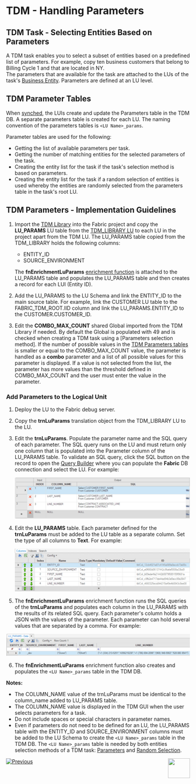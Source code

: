 # TDM - Handling Parameters 


## TDM Task - Selecting Entities Based on Parameters

A TDM task enables you to select a subset of entities based on a predefined list of parameters. For example, copy ten business customers that belong to Billing Cycle 1 and that are located in NY.  
The parameters that are available for the task are attached to the LUs of the task's [Business Entity](/articles/TDM/tdm_overview/03_business_entity_overview.md). Parameters are defined at an LU level. 

## TDM Parameter Tables

When [synched](/articles/14_sync_LU_instance/01_sync_LUI_overview.md), the LUIs create and update the Parameters table in the TDM DB. A separate parameters table is created for each LU. The naming convention of the parameters tables is `<LU Name>_params`. 

Parameter tables are used for the following:

- Getting the list of available parameters per task.
- Getting the number of matching entities for the selected parameters of the task.
- Creating the entity list for the task if the task's selection method is based on parameters.
- Creating the entity list for the task if a random selection of entities is used whereby the entities are randomly selected from the parameters table in the task's root LU.  

## TDM Parameters - Implementation Guidelines

1.  Import the [TDM Library](/articles/TDM/tdm_implementation/04_fabric_tdm_library.md) into the Fabric project and copy the **LU_PARAMS** LU table from the [TDM_LIBRARY LU](/articles/TDM/tdm_implementation/04_fabric_tdm_library.md#tdm_library-lu) to each LU in the project apart from the TDM LU. 
The LU_PARAMS table copied from the TDM_LIBRARY holds the following columns:
    -  ENTITY_ID 
    -  SOURCE_ENVIRONMENT

    The **fnEnrichmentLuParams** [enrichment function](/articles/10_enrichment_function/01_enrichment_function_overview.md) is attached to the LU_PARAMS table and populates the LU_PARAMS table and then creates a record for each LUI (Entity ID). 

2. Add the LU_PARAMS to the LU Schema and link the ENTITY_ID to the main source table. For example, link the CUSTOMER LU table to the FABRIC_TDM_ROOT.IID column and link the LU_PARAMS.ENTITY_ID to the CUSTOMER.CUSTOMER_ID.

3. Edit the **COMBO_MAX_COUNT** shared Global imported from the TDM Library if needed. By default the Global is populated with 49 and is checked when creating a TDM task using a [Parameters selection method]. If the number of possible values in the [TDM Parameters tables](#tdm-parameters-tables) is smaller or equal to the COMBO_MAX_COUNT value, the parameter is handled as a **combo** parameter and a list of all possible values for this parameter is displayed. If a value is not selected from the list, the parameter has  more values than the threshold defined in COMBO_MAX_COUNT and the user must enter the value in the parameter.

  ### Add Parameters to the Logical Unit

1. Deploy the LU to the Fabric debug server.

2. Copy the **trnLuParams** translation object from the TDM_LIBRARY LU to the LU. 

3. Edit the **trnLuParams**. Populate the parameter name and the SQL query of each parameter. The SQL query runs on the LU and must return only one column that is populated into the Parameter column of the LU_PARAMS table. To validate an SQL query, click the SQL button on the record to open the [Query Builder](/articles/11_query_builder/02_query_builder_window.md) where you can populate the **Fabric** DB connection and select the LU. For example:

    ![trnLuParams](images/trnLuParams_example.png)

4. Edit the **LU_PARAMS** table. Each parameter defined for the **trnLuParams** must be added to the LU table as a separate column. Set the type of all columns to **Text**. For example:

    ![Lu_Params](images/lu_params_example.png)

5. The **fnEnrichmentLuParams** enrichment function runs the SQL queries of the **trnLuParams** and populates each column in the LU_PARAMS with the results of its related SQL query. Each parameter's column holds a JSON with the values of the parameter. Each parameter can hold several values that are separated by a comma. For example:

  ![lu params](images/populated_lu_params_example.png)

 6. The **fnEnrichmentLuParams** enrichment function also creates and populates the `<LU Name>_params` table in the TDM DB.

**Notes:**

- The COLUMN_NAME value of the trnLuParams must be identical to the column_name added to LU_PARAMS table.
- The COLUMN_NAME value is displayed in the TDM GUI when the user selects parameters for a task.
- Do not include spaces or special characters in parameter names.
- Even if parameters do not need to be defined for an LU, the LU_PARAMS table with the ENTITY_ID and SOURCE_ENVIRONMENT columns must be added to the LU Schema to create the `<LU Name>_params` table in the TDM DB. The `<LU Name>_params` table is needed by both entities selection methods of a TDM task: [Parameters](/articles/TDM/tdm_gui/18_load_task_requested_entities_regular_mode.md#parameters) and [Random Selection](/articles/TDM/tdm_gui/18_load_task_requested_entities_regular_mode.md#random-selection).



[![Previous](/articles/images/Previous.png)](06_tdm_implementation_support_hierarchy.md)[<img align="right" width="60" height="54" src="/articles/images/Next.png">](08_tdm_implement_delete_of_entities.md)
